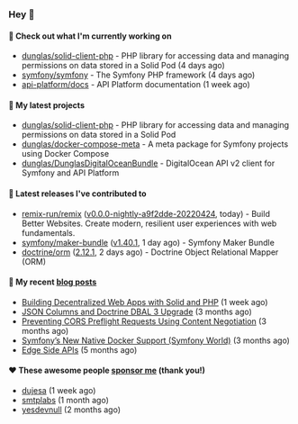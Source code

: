 ### Hey 👋

#### 👷 Check out what I'm currently working on

- [dunglas/solid-client-php](https://github.com/dunglas/solid-client-php) - PHP library for accessing data and managing permissions on data stored in a Solid Pod (4 days ago)
- [symfony/symfony](https://github.com/symfony/symfony) - The Symfony PHP framework (4 days ago)
- [api-platform/docs](https://github.com/api-platform/docs) - API Platform documentation (1 week ago)

#### 🌱 My latest projects

- [dunglas/solid-client-php](https://github.com/dunglas/solid-client-php) - PHP library for accessing data and managing permissions on data stored in a Solid Pod
- [dunglas/docker-compose-meta](https://github.com/dunglas/docker-compose-meta) - A meta package for Symfony projects using Docker Compose
- [dunglas/DunglasDigitalOceanBundle](https://github.com/dunglas/DunglasDigitalOceanBundle) - DigitalOcean API v2 client for Symfony and API Platform

#### 🔭 Latest releases I've contributed to

- [remix-run/remix](https://github.com/remix-run/remix) ([v0.0.0-nightly-a9f2dde-20220424](https://github.com/remix-run/remix/releases/tag/v0.0.0-nightly-a9f2dde-20220424), today) - Build Better Websites. Create modern, resilient user experiences with web fundamentals.
- [symfony/maker-bundle](https://github.com/symfony/maker-bundle) ([v1.40.1](https://github.com/symfony/maker-bundle/releases/tag/v1.40.1), 1 day ago) - Symfony Maker Bundle
- [doctrine/orm](https://github.com/doctrine/orm) ([2.12.1](https://github.com/doctrine/orm/releases/tag/2.12.1), 2 days ago) - Doctrine Object Relational Mapper (ORM)

#### 📜 My recent [blog posts](https://dunglas.fr)

- [Building Decentralized Web Apps with Solid and PHP](https://dunglas.fr/2022/04/building-decentralized-web-apps-with-solid-and-php/) (1 week ago)
- [JSON Columns and Doctrine DBAL 3 Upgrade](https://dunglas.fr/2022/01/json-columns-and-doctrine-dbal-3-upgrade/) (3 months ago)
- [Preventing CORS Preflight Requests Using Content Negotiation](https://dunglas.fr/2022/01/preventing-cors-preflight-requests-using-content-negotiation/) (3 months ago)
- [Symfony’s New Native Docker Support (Symfony World)](https://dunglas.fr/2021/12/symfonys-new-native-docker-support-symfony-world/) (3 months ago)
- [Edge Side APIs](https://dunglas.fr/2021/10/edge-side-apis/) (5 months ago)

#### ❤️ These awesome people [sponsor me](https://github.com/sponsors/dunglas) (thank you!)

- [dujesa](https://github.com/dujesa) (1 week ago)
- [smtplabs](https://github.com/smtplabs) (1 month ago)
- [yesdevnull](https://github.com/yesdevnull) (2 months ago)
